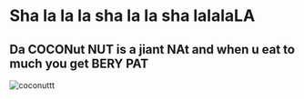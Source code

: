 <DOCTYPE html>
<html>
<head>
  <h1>Sha la la la sha la la sha lalalaLA</h1>
</head>

<body>
  
  <h2>Da COCONut NUT is a jiant NAt and when u eat to much you get BERY PAT</h2>
  <img src="[https://www.google.com/url?sa=i&url=https%3A%2F%2Fwww.canstockphoto.com%2Fcoconut-for-a-healthy-lean-body-22222934.html&psig=AOvVaw2-Fz3r9mz5Nfjjxf3CKRTs&ust=1669437805888000&source=images&cd=vfe&ved=0CBAQjRxqFwoTCLjqrs3CyPsCFQAAAAAdAAAAABAg](https://cdn.w600.comps.canstockphoto.com/coconut-for-a-healthy-lean-body-stock-photos_csp22222934.jpg)" alt=coconuttt
  
